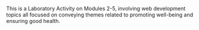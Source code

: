 This is a Laboratory Activity on Modules 2-5, involving web development topics all focused on conveying themes related to promoting well-being and ensuring good health.

